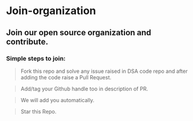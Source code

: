 # Join-organization

## Join our open source organization and contribute.

### Simple steps to join:

> Fork this repo and solve any issue raised in DSA code repo and after adding the code raise a Pull Request.

> Add/tag your Github handle too in description of PR.

> We will add you automatically.

> Star this Repo.
